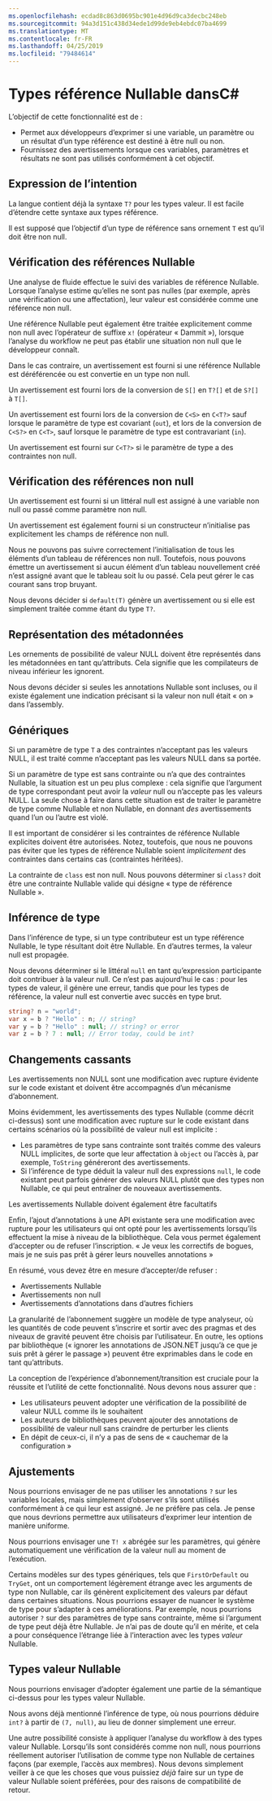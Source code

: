 ```yaml
---
ms.openlocfilehash: ecdad8c863d0695bc901e4d96d9ca3decbc248eb
ms.sourcegitcommit: 94a3d151c438d34ede1d99de9eb4ebdc07ba4699
ms.translationtype: MT
ms.contentlocale: fr-FR
ms.lasthandoff: 04/25/2019
ms.locfileid: "79484614"
---
```

# <a name="nullable-reference-types-in-c"></a>Types référence Nullable dansC# #

L’objectif de cette fonctionnalité est de :

* Permet aux développeurs d’exprimer si une variable, un paramètre ou un résultat d’un type référence est destiné à être null ou non.
* Fournissez des avertissements lorsque ces variables, paramètres et résultats ne sont pas utilisés conformément à cet objectif.

## <a name="expression-of-intent"></a>Expression de l’intention

La langue contient déjà la syntaxe `T?` pour les types valeur. Il est facile d’étendre cette syntaxe aux types référence.

Il est supposé que l’objectif d’un type de référence sans ornement `T` est qu’il doit être non null.

## <a name="checking-of-nullable-references"></a>Vérification des références Nullable

Une analyse de fluide effectue le suivi des variables de référence Nullable. Lorsque l’analyse estime qu’elles ne sont pas nulles (par exemple, après une vérification ou une affectation), leur valeur est considérée comme une référence non null.

Une référence Nullable peut également être traitée explicitement comme non null avec l’opérateur de suffixe `x!` (opérateur « Dammit »), lorsque l’analyse du workflow ne peut pas établir une situation non null que le développeur connaît.

Dans le cas contraire, un avertissement est fourni si une référence Nullable est déréférencée ou est convertie en un type non null.

Un avertissement est fourni lors de la conversion de `S[]` en `T?[]` et de `S?[]` à `T[]`.

Un avertissement est fourni lors de la conversion de `C<S>` en `C<T?>` sauf lorsque le paramètre de type est covariant (`out`), et lors de la conversion de `C<S?>` en `C<T>`, sauf lorsque le paramètre de type est contravariant (`in`).

Un avertissement est fourni sur `C<T?>` si le paramètre de type a des contraintes non null. 

## <a name="checking-of-non-null-references"></a>Vérification des références non null

Un avertissement est fourni si un littéral null est assigné à une variable non null ou passé comme paramètre non null.

Un avertissement est également fourni si un constructeur n’initialise pas explicitement les champs de référence non null.

Nous ne pouvons pas suivre correctement l’initialisation de tous les éléments d’un tableau de références non null. Toutefois, nous pouvons émettre un avertissement si aucun élément d’un tableau nouvellement créé n’est assigné avant que le tableau soit lu ou passé. Cela peut gérer le cas courant sans trop bruyant.

Nous devons décider si `default(T)` génère un avertissement ou si elle est simplement traitée comme étant du type `T?`.

## <a name="metadata-representation"></a>Représentation des métadonnées

Les ornements de possibilité de valeur NULL doivent être représentés dans les métadonnées en tant qu’attributs. Cela signifie que les compilateurs de niveau inférieur les ignorent.

Nous devons décider si seules les annotations Nullable sont incluses, ou il existe également une indication précisant si la valeur non null était « on » dans l’assembly.

## <a name="generics"></a>Génériques

Si un paramètre de type `T` a des contraintes n’acceptant pas les valeurs NULL, il est traité comme n’acceptant pas les valeurs NULL dans sa portée.

Si un paramètre de type est sans contrainte ou n’a que des contraintes Nullable, la situation est un peu plus complexe : cela signifie que l’argument de type correspondant peut avoir la *valeur* null ou n’accepte pas les valeurs NULL. La seule chose à faire dans cette situation est de traiter le paramètre de type comme Nullable et non Nullable, en donnant *des* avertissements quand l’un ou l’autre est violé. 

Il est important de considérer si les contraintes de référence Nullable explicites doivent être autorisées. Notez, toutefois, que nous ne pouvons pas éviter que les types de référence Nullable soient *implicitement* des contraintes dans certains cas (contraintes héritées).

La contrainte de `class` est non null. Nous pouvons déterminer si `class?` doit être une contrainte Nullable valide qui désigne « type de référence Nullable ».

## <a name="type-inference"></a>Inférence de type

Dans l’inférence de type, si un type contributeur est un type référence Nullable, le type résultant doit être Nullable. En d’autres termes, la valeur null est propagée.

Nous devons déterminer si le littéral `null` en tant qu’expression participante doit contribuer à la valeur null. Ce n’est pas aujourd’hui le cas : pour les types de valeur, il génère une erreur, tandis que pour les types de référence, la valeur null est convertie avec succès en type brut. 

```csharp
string? n = "world";
var x = b ? "Hello" : n; // string?
var y = b ? "Hello" : null; // string? or error
var z = b ? 7 : null; // Error today, could be int?
```

## <a name="breaking-changes"></a>Changements cassants

Les avertissements non NULL sont une modification avec rupture évidente sur le code existant et doivent être accompagnés d’un mécanisme d’abonnement.

Moins évidemment, les avertissements des types Nullable (comme décrit ci-dessus) sont une modification avec rupture sur le code existant dans certains scénarios où la possibilité de valeur null est implicite :

* Les paramètres de type sans contrainte sont traités comme des valeurs NULL implicites, de sorte que leur affectation à `object` ou l’accès à, par exemple, `ToString` généreront des avertissements.
* Si l’inférence de type déduit la valeur null des expressions `null`, le code existant peut parfois générer des valeurs NULL plutôt que des types non Nullable, ce qui peut entraîner de nouveaux avertissements.

Les avertissements Nullable doivent également être facultatifs

Enfin, l’ajout d’annotations à une API existante sera une modification avec rupture pour les utilisateurs qui ont opté pour les avertissements lorsqu’ils effectuent la mise à niveau de la bibliothèque. Cela vous permet également d’accepter ou de refuser l’inscription. « Je veux les correctifs de bogues, mais je ne suis pas prêt à gérer leurs nouvelles annotations »

En résumé, vous devez être en mesure d’accepter/de refuser :
* Avertissements Nullable
* Avertissements non null
* Avertissements d’annotations dans d’autres fichiers

La granularité de l’abonnement suggère un modèle de type analyseur, où les quantités de code peuvent s’inscrire et sortir avec des pragmas et des niveaux de gravité peuvent être choisis par l’utilisateur. En outre, les options par bibliothèque (« ignorer les annotations de JSON.NET jusqu’à ce que je suis prêt à gérer le passage ») peuvent être exprimables dans le code en tant qu’attributs.

La conception de l’expérience d’abonnement/transition est cruciale pour la réussite et l’utilité de cette fonctionnalité. Nous devons nous assurer que :

* Les utilisateurs peuvent adopter une vérification de la possibilité de valeur NULL comme ils le souhaitent
* Les auteurs de bibliothèques peuvent ajouter des annotations de possibilité de valeur null sans craindre de perturber les clients
* En dépit de ceux-ci, il n’y a pas de sens de « cauchemar de la configuration »

## <a name="tweaks"></a>Ajustements

Nous pourrions envisager de ne pas utiliser les annotations `?` sur les variables locales, mais simplement d’observer s’ils sont utilisés conformément à ce qui leur est assigné. Je ne préfère pas cela. Je pense que nous devrions permettre aux utilisateurs d’exprimer leur intention de manière uniforme.

Nous pourrions envisager une `T! x` abrégée sur les paramètres, qui génère automatiquement une vérification de la valeur null au moment de l’exécution.

Certains modèles sur des types génériques, tels que `FirstOrDefault` ou `TryGet`, ont un comportement légèrement étrange avec les arguments de type non Nullable, car ils génèrent explicitement des valeurs par défaut dans certaines situations. Nous pourrions essayer de nuancer le système de type pour s’adapter à ces améliorations. Par exemple, nous pourrions autoriser `?` sur des paramètres de type sans contrainte, même si l’argument de type peut déjà être Nullable. Je n’ai pas de doute qu’il en mérite, et cela a pour conséquence l’étrange liée à l’interaction avec les types *valeur* Nullable. 

## <a name="nullable-value-types"></a>Types valeur Nullable

Nous pourrions envisager d’adopter également une partie de la sémantique ci-dessus pour les types valeur Nullable.

Nous avons déjà mentionné l’inférence de type, où nous pourrions déduire `int?` à partir de `(7, null)`, au lieu de donner simplement une erreur.

Une autre possibilité consiste à appliquer l’analyse du workflow à des types valeur Nullable. Lorsqu’ils sont considérés comme non null, nous pourrions réellement autoriser l’utilisation de comme type non Nullable de certaines façons (par exemple, l’accès aux membres). Nous devons simplement veiller à ce que les choses que vous puissiez *déjà* faire sur un type de valeur Nullable soient préférées, pour des raisons de compatibilité de retour.
